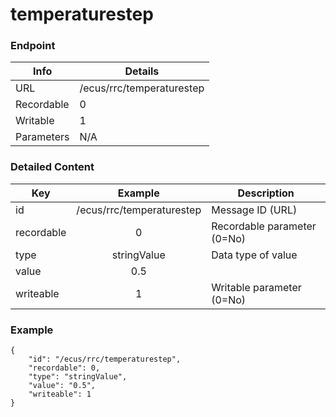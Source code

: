 # temperaturestep



### Endpoint

| Info  | Details |
| ------------- | ------------- |
| URL   | /ecus/rrc/temperaturestep   |
| Recordable   | 0   |
| Writable   | 1   |
| Parameters  | N/A  |

### Detailed Content

|  Key  | Example | Description |
| ------------- | :------: | ------------------------------ |
|  id | /ecus/rrc/temperaturestep | Message ID (URL) |
|  recordable | 0 | Recordable parameter (0=No) |
|  type | stringValue | Data type of value |
|  value | 0.5 |  |
|  writeable | 1 | Writable parameter (0=No) |

### Example
```
{
    "id": "/ecus/rrc/temperaturestep",
    "recordable": 0,
    "type": "stringValue",
    "value": "0.5",
    "writeable": 1
}
```
